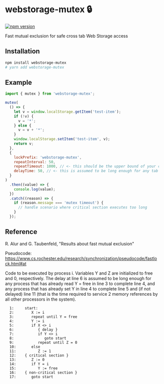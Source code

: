 # webstorage-mutex 🔒

[![npm version](https://badge.fury.io/js/webstorage-mutex.svg)](https://badge.fury.io/js/webstorage-mutex)

Fast mutual exclusion for safe cross tab Web Storage access

## Installation

```sh
npm install webstorage-mutex
# yarn add webstorage-mutex
```

## Example

```javascript
import { mutex } from 'webstorage-mutex';

mutex(
  () => {
    let v = window.localStorage.getItem('test-item');
    if (!v) {
      v = '*';
    } else {
      v = v + '*';
    }
    window.localStorage.setItem('test-item', v);
    return v;
  },
  {
    lockPrefix: 'webstorage-mutex',
    repeatInterval: 50,
    repeatTimeout: 1000, // <- this should be the upper bound of your critical section
    delayTime: 50, // <- this is assumed to be long enough for any tab to complete localStorage getItem and setItem
  }
)
  .then((value) => {
    console.log(value);
  })
  .catch((reason) => {
    if (reason.message === 'mutex timeout') {
      // handle scenario where critical section executes too long
    }
  });
```

## Reference

R. Alur and G. Taubenfeld, "Results about fast mutual exclusion"

Pseudocode: https://www.cs.rochester.edu/research/synchronization/pseudocode/fastlock.html#at

Code to be executed by process i. Variables Y and Z are initialized to free and
0, respectively.
The delay at line 6 is assumed to be long enough for any process that has
already read Y = free in line 3 to complete line 4, and any process that has
already set Y in line 4 to complete line 5 and (if not delayed) line 11 (that is
the time required to service 2 memory references by all other processors in the
system).

```
  1:     start:
  2:        X := i
  3:        repeat until Y = free
  4:        Y := i
  5:        if X <> i
  6:           { delay }
  7:           if Y <> i
  8:              goto start
  9:           repeat until Z = 0
  10:       else
  11:          Z := 1
  12:    { critical section }
  13:       Z := 0
  14:       if Y = i
  15:          Y := free
  16:    { non-critical section }
  17:       goto start
```
